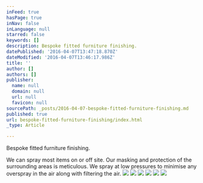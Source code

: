 ```yaml
---
inFeed: true
hasPage: true
inNav: false
inLanguage: null
starred: false
keywords: []
description: Bespoke fitted furniture finishing.
datePublished: '2016-04-07T13:47:18.870Z'
dateModified: '2016-04-07T13:46:17.986Z'
title: ''
author: []
authors: []
publisher:
  name: null
  domain: null
  url: null
  favicon: null
sourcePath: _posts/2016-04-07-bespoke-fitted-furniture-finishing.md
published: true
url: bespoke-fitted-furniture-finishing/index.html
_type: Article

---
```

Bespoke fitted furniture finishing.

We can spray most items on or off site.  Our masking and protection of the surrounding areas is meticulous.  We spray at low pressures to minimise any overspray in the air along with filtering the air.
![](https://the-grid-user-content.s3-us-west-2.amazonaws.com/be32c18b-adaa-463e-90cd-891b473e9a85.jpg)
![](https://the-grid-user-content.s3-us-west-2.amazonaws.com/64b2affd-c46b-4298-97a6-a7f207f6000c.jpg)
![](https://the-grid-user-content.s3-us-west-2.amazonaws.com/64b46eff-4844-4819-be50-944ddf0ddf9c.jpg)
![](https://the-grid-user-content.s3-us-west-2.amazonaws.com/8f004d53-3935-409d-addc-a6b50ad0e4cc.jpg)
![](https://the-grid-user-content.s3-us-west-2.amazonaws.com/942d8690-c5e9-44f7-90e8-d990d4f3299e.jpg)
![](https://the-grid-user-content.s3-us-west-2.amazonaws.com/d505b425-4998-49f5-85a0-fb25802bd5a6.jpg)